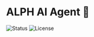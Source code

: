 # ALPH AI Agent 🚀
![Status](https://img.shields.io/badge/status-active-brightgreen)
![License](https://img.shields.io/badge/license-MIT-blue)

